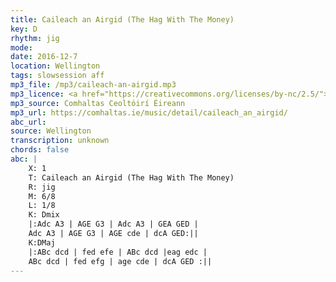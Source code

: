 ```yaml
---
title: Caileach an Airgid (The Hag With The Money)
key: D
rhythm: jig
mode:
date: 2016-12-7
location: Wellington
tags: slowsession aff
mp3_file: /mp3/caileach-an-airgid.mp3
mp3_licence: <a href="https://creativecommons.org/licenses/by-nc/2.5/">CC-BY-NC-2.5</a>
mp3_source: Comhaltas Ceoltóirí Éireann
mp3_url: https://comhaltas.ie/music/detail/caileach_an_airgid/
abc_url:
source: Wellington
transcription: unknown
chords: false
abc: |
    X: 1
    T: Caileach an Airgid (The Hag With The Money)
    R: jig
    M: 6/8
    L: 1/8
    K: Dmix
    |:Adc A3 | AGE G3 | Adc A3 | GEA GED |
    Adc A3 | AGE G3 | AGE cde | dcA GED:||
    K:DMaj
    |:ABc dcd | fed efe | ABc dcd |eag edc |
    ABc dcd | fed efg | age cde | dcA GED :||
---
```

